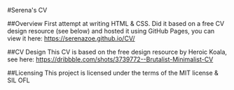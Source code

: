 #Serena's CV

##Overview
First attempt at writing HTML & CSS. Did it based on a free CV design resource (see below) and hosted it using GitHub Pages, you can view it here: https://serenazoe.github.io/CV/

##CV Design
This CV is based on the free design resource by Heroic Koala, see here: https://dribbble.com/shots/3739772--Brutalist-Minimalist-CV 

##Licensing
This project is licensed under the terms of the MIT license & SIL OFL
